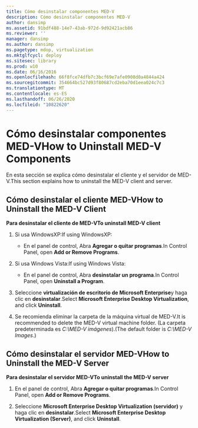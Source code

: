 ```yaml
---
title: Cómo desinstalar componentes MED-V
description: Cómo desinstalar componentes MED-V
author: dansimp
ms.assetid: 91bdf488-14e7-43ab-972d-9d92421acb86
ms.reviewer: ''
manager: dansimp
ms.author: dansimp
ms.pagetype: mdop, virtualization
ms.mktglfcycl: deploy
ms.sitesec: library
ms.prod: w10
ms.date: 06/16/2016
ms.openlocfilehash: 66f8fce74dfb7c3bcf69e7afe0908d0a4844a424
ms.sourcegitcommit: 354664bc527d93f80687cd2eba70d1eea024c7c3
ms.translationtype: MT
ms.contentlocale: es-ES
ms.lasthandoff: 06/26/2020
ms.locfileid: "10822620"
---
```

# <span data-ttu-id="24cc1-103">Cómo desinstalar componentes MED-V</span><span class="sxs-lookup"><span data-stu-id="24cc1-103">How to Uninstall MED-V Components</span></span>


<span data-ttu-id="24cc1-104">En esta sección se explica cómo desinstalar el cliente y el servidor de MED-V.</span><span class="sxs-lookup"><span data-stu-id="24cc1-104">This section explains how to uninstall the MED-V client and server.</span></span>

## <span data-ttu-id="24cc1-105">Cómo desinstalar el cliente MED-V</span><span class="sxs-lookup"><span data-stu-id="24cc1-105">How to Uninstall the MED-V Client</span></span>


**<span data-ttu-id="24cc1-106">Para desinstalar el cliente de MED-V</span><span class="sxs-lookup"><span data-stu-id="24cc1-106">To uninstall MED-V client</span></span>**

1.  <span data-ttu-id="24cc1-107">Si usa WindowsXP:</span><span class="sxs-lookup"><span data-stu-id="24cc1-107">If using WindowsXP:</span></span>

    -   <span data-ttu-id="24cc1-108">En el panel de control, Abra **Agregar o quitar programas**.</span><span class="sxs-lookup"><span data-stu-id="24cc1-108">In Control Panel, open **Add or Remove Programs**.</span></span>

2.  <span data-ttu-id="24cc1-109">Si usa Windows Vista:</span><span class="sxs-lookup"><span data-stu-id="24cc1-109">If using Windows Vista:</span></span>

    -   <span data-ttu-id="24cc1-110">En el panel de control, Abra **desinstalar un programa**.</span><span class="sxs-lookup"><span data-stu-id="24cc1-110">In Control Panel, open **Uninstall a Program**.</span></span>

3.  <span data-ttu-id="24cc1-111">Seleccione **virtualización de escritorio de Microsoft Enterprise**y haga clic en **desinstalar**.</span><span class="sxs-lookup"><span data-stu-id="24cc1-111">Select **Microsoft Enterprise Desktop Virtualization**, and click **Uninstall**.</span></span>

4.  <span data-ttu-id="24cc1-112">Se recomienda eliminar la carpeta de la máquina virtual de MED-V.</span><span class="sxs-lookup"><span data-stu-id="24cc1-112">It is recommended to delete the MED-V virtual machine folder.</span></span> <span data-ttu-id="24cc1-113">(La carpeta predeterminada es *C:\\MED-V imágenes*).</span><span class="sxs-lookup"><span data-stu-id="24cc1-113">(The default folder is *C:\\MED-V Images*.)</span></span>

## <span data-ttu-id="24cc1-114">Cómo desinstalar el servidor MED-V</span><span class="sxs-lookup"><span data-stu-id="24cc1-114">How to Uninstall the MED-V Server</span></span>


**<span data-ttu-id="24cc1-115">Para desinstalar el servidor MED-V</span><span class="sxs-lookup"><span data-stu-id="24cc1-115">To uninstall the MED-V server</span></span>**

1.  <span data-ttu-id="24cc1-116">En el panel de control, Abra **Agregar o quitar programas**.</span><span class="sxs-lookup"><span data-stu-id="24cc1-116">In Control Panel, open **Add or Remove Programs**.</span></span>

2.  <span data-ttu-id="24cc1-117">Seleccione **Microsoft Enterprise Desktop Virtualization (servidor)** y haga clic en **desinstalar**.</span><span class="sxs-lookup"><span data-stu-id="24cc1-117">Select **Microsoft Enterprise Desktop Virtualization (Server)**, and click **Uninstall**.</span></span>

 

 






